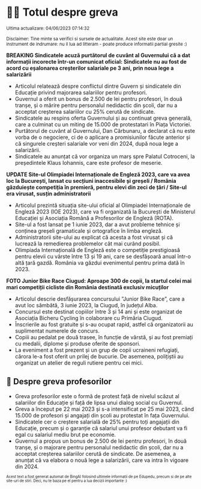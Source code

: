 # 👩‍🏫 Totul despre greva
<sub>Ultima actualizare: 04/06/2023 07:14:32</sub>

<sub>Disclaimer: Tine minte sa verifici si sursele de actualitate. Acest site este doar un instrument de indrumare: nu il lua ad litteram - poate produce informatii partial gresite :)</sub>

**BREAKING Sindicatele acuză purtătorul de cuvânt al Guvernului că a dat informații incorecte într-un comunicat oficial: Sindicatele nu au fost de acord cu eșalonarea creșterilor salariale pe 3 ani, prin noua lege a salarizării**

- Articolul relatează despre conflictul dintre Guvern și sindicatele din Educație privind majorarea salariilor pentru profesori.
- Guvernul a oferit un bonus de 2.500 de lei pentru profesori, în două tranșe, și o mărire pentru personalul nedidactic din școli, dar nu a acceptat creșterea salariilor cu 25% cerută de sindicate.
- Sindicatele au respins oferta Guvernului și au continuat greva generală, care a culminat cu un miting de 15.000 de protestatari în Piața Victoriei.
- Purtătorul de cuvânt al Guvernului, Dan Cărbunaru, a declarat că nu este vorba de o negociere, ci de o aplicare a promisiunilor făcute anterior și că singurele creșteri salariale vor veni din 2024, după noua lege a salarizării.
- Sindicatele au anunțat că vor organiza un marș spre Palatul Cotroceni, la președintele Klaus Iohannis, care este profesor de meserie.

**UPDATE Site-ul Olimpiadei Internaționale de Engleză 2023, care va avea loc la București, lansat cu secțiuni inaccesibile și greșeli / România găzduiește competiția în premieră, pentru elevi din zeci de țări / Site-ul era virusat, susțin administratorii**

- Articolul prezintă situația site-ului oficial al Olimpiadei Internaționale de Engleză 2023 (IOE 2023), care va fi organizată la București de Ministerul Educației și Asociația Română a Profesorilor de Engleză (ROTA).
- Site-ul a fost lansat pe 1 iunie 2023, dar a avut probleme tehnice și conținea greșeli gramaticale și ortografice în limba engleză.
- Administratorii site-ului au explicat că acesta a fost virusat și că lucrează la remedierea problemelor cât mai curând posibil.
- Olimpiada Internațională de Engleză este o competiție prestigioasă pentru elevii cu vârste între 13 și 19 ani, care se desfășoară anual într-o altă țară gazdă. România va găzdui evenimentul pentru prima dată în 2023.

**FOTO Junior Bike Race Ciugud: Aproape 300 de copii, la startul celei mai mari competiții cicliste din România destinată exclusiv micuților**

- Articolul descrie desfășurarea concursului ”Junior Bike Race”, care a avut loc sâmbătă, 3 iunie 2023, la Ciugud, în județul Alba.
- Concursul este destinat copiilor între 3 și 14 ani și este organizat de Asociația Bicheru Cycling în colaborare cu Primăria Ciugud.
- Înscrierile au fost gratuite și s-au ocupat rapid, astfel că organizatorii au suplimentat numerele de concurs.
- Copiii au pedalat pe două trasee, în funcție de vârstă, și au fost premiați cu medalii, diplome și produse oferite de sponsori.
- La eveniment a fost prezent și un grup de copii ucraineni refugiați, cărora le-a fost oferit un prilej de bucurie. De asemenea, polițiștii au organizat un atelier de reguli rutiere pentru cei mici.

## 🏫 Despre greva profesorilor

- Greva profesorilor este o formă de protest față de nivelul scăzut al salariilor din Educație și față de lipsa unui dialog social cu Guvernul.
- Greva a început pe 22 mai 2023 și s-a intensificat pe 25 mai 2023, când 15.000 de profesori și angajați din școli au protestat în fața Guvernului.
- Sindicatele cer o creștere salarială de 25% pentru toți angajații din Educație, precum și o garanție că salariul unui profesor debutant va fi egal cu salariul mediu brut pe economie.
- Guvernul a propus un bonus de 2.500 de lei pentru profesori, în două tranșe, și o majorare pentru personalul nedidactic din școli, dar nu a acceptat creșterea salariilor cerută de sindicate. De asemenea, a anunțat că va elabora o nouă lege a salarizării, care va intra în vigoare din 2024.


<sub><sub>Acest text a fost generat automat de BingAI folosind ultimele informatii de pe Edupedu, precum si de pe alte site-uri de stiri. Deci, nu te baza pe el pentru a lua decizii importante :)</sub></sub>